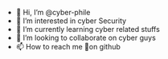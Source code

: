 - 👋 Hi, I’m @cyber-phile
- 👀 I’m interested in cyber Security
- 🌱 I’m currently learning cyber related stuffs
- 💞️ I’m looking to collaborate on cyber guys
- 📫 How to reach me 🤳on github

<!---
cyber-phile/cyber-phile is a ✨ special ✨ repository because its `README.md` (this file) appears on your GitHub profile.
You can click the Preview link to take a look at your changes.
--->
